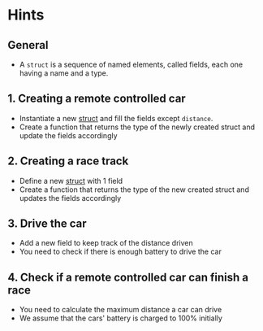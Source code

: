 # Hints

## General

- A `struct` is a sequence of named elements, called fields, each one having a name and a type.

## 1. Creating a remote controlled car

- Instantiate a new [struct][struct] and fill the fields except `distance`.
- Create a function that returns the type of the newly created struct and update the fields accordingly

## 2. Creating a race track

- Define a new [struct][struct] with 1 field
- Create a function that returns the type of the new created struct and updates the fields accordingly

## 3. Drive the car

- Add a new field to keep track of the distance driven
- You need to check if there is enough battery to drive the car

## 4. Check if a remote controlled car can finish a race

- You need to calculate the maximum distance a car can drive
- We assume that the cars' battery is charged to 100% initially

[struct]: https://tour.golang.org/moretypes/2